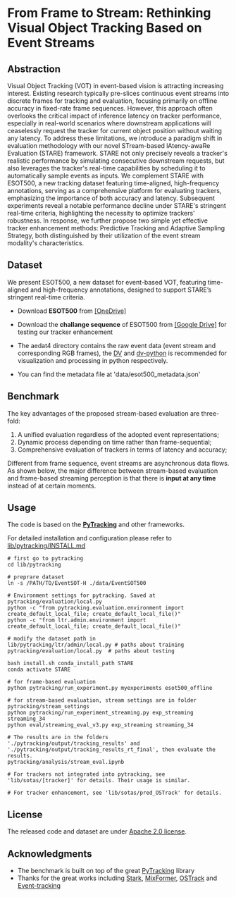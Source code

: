 # From Frame to Stream: Rethinking Visual Object Tracking Based on Event Streams
<!-- We revisit the frame-based evaluation on event streams and analyze its sensitivity to preprocessing and consistency issues.
We then propose the **stream-based evaluation** framework with a unified protocol that allows direct evaluation on raw event streams. The evaluation progress is time-dependent rather than frame-sequential, and the performance metrics are calculated in a latency-aware manner, taking runtime latency into account. -->

## Abstraction
Visual Object Tracking (VOT) in event-based vision is attracting increasing interest. Existing research typically pre-slices continuous event streams into discrete frames for tracking and evaluation, focusing primarily on offline accuracy in fixed-rate frame sequences. However, this approach often overlooks the critical impact of inference latency on tracker performance, especially in real-world scenarios where downstream applications will ceaselessly request the tracker for current object position without waiting any latency. To address these limitations, we introduce a paradigm shift in evaluation methodology with our novel STream-based lAtency-awaRe Evaluation (STARE) framework. STARE not only precisely reveals a tracker's realistic performance by simulating consecutive downstream requests, but also leverages the tracker's real-time capabilities by scheduling it to automatically sample events as inputs. We complement STARE with ESOT500, a new tracking dataset featuring time-aligned, high-frequency annotations, serving as a comprehensive platform for evaluating trackers, emphasizing the importance of both accuracy and latency. Subsequent experiments reveal a notable performance decline under STARE's stringent real-time criteria, highlighting the necessity to optimize trackers' robustness. In response, we further propose two simple yet effective tracker enhancement methods: Predictive Tracking and Adaptive Sampling Strategy, both distinguished by their utilization of the event stream modality's characteristics.


<!-- TABLE OF CONTENTS -->
<!-- <details open="open" style='padding: 10px; border-radius:5px 30px 30px 5px; border-style: solid; border-width: 1px;'> -->
  <!-- <summary>Table of Contents</summary> -->
  <ol>
    <!-- <li>
      <a href="#introduction">Introduction</a>
    </li> -->
    <!-- <li>
      <a href="#dataset">Dataset</a>
    </li> -->
    <!-- <li>
      <a href="#benchmark">Benchmark</a>
    </li> -->
    <!-- <li>
      <a href="#citation">Citation</a>
    </li> -->
    <!-- <li>
      <a href="#license">License</a>
    </li> -->
  </ol>
<!-- </details> -->

<!-- ## Introduction
We propose a novel evaluation framework for EVOT, named stream-based evaluation, which reformulates object tracking on event streams as a dynamic process both in spatial and temporal dimensions, highlighting the importance of latency. 
Technically, we start by analyzing the limitation of existing frame-based evaluation regarding the sensitivity to event preprocess and consistency issues. 
Drawing on the analysis, we introduce latency awareness into the evaluation and propose a unified framework for benchmarking on event streams.

The stream-based evaluation framework operates on raw event streams in a **streaming manner** in which the evaluation time and the data time are aligned. 
The tracker is viewed as a program running in a loop, whose runtime is accumulated as the elapsed time of both evaluation and event data. 
At each iteration, the tracker samples and process the currently received events and produces a prediction with a corresponding timestamp. 
This iterative process persists until the completion of the event stream. 
Subsequently, the evaluation results are calculated by querying the most recent prediction for each timestamped ground truth, enabling comprehensive assessment of the tracker's performance in a latency-aware manner. -->

<!-- <img src="img/concept1.png" width=65%> -->

## Dataset
We present ESOT500, a new dataset for event-based VOT, featuring time-aligned and high-frequency annotations, designed to support STARE’s stringent real-time criteria.
<!-- The dataset consists of a high-frequency annotated subset **EventSOT-H** and a more challenging subset **EventSOT-C** labeled at normal frequency, both time-aligned. -->

- Download **ESOT500** from [[OneDrive]](https://tongjieducn-my.sharepoint.com/personal/2131522_tongji_edu_cn/_layouts/15/onedrive.aspx?ga=1&id=%2Fpersonal%2F2131522%5Ftongji%5Fedu%5Fcn%2FDocuments%2FEventSOT%2FEventSOT%2DH)

- Download the **challange sequence** of ESOT500 from [[Google Drive]](https://drive.google.com/drive/folders/1MnbPJGrhZL8kopisFEta9AWhFnA-Lbav?usp=sharing) for testing our tracker enhancement

- The aedat4 directory contains the raw event data (event stream and corresponding RGB frames), the [DV](https://inivation.gitlab.io/dv/dv-docs/docs/getting-started.html) and [dv-python](https://gitlab.com/inivation/dv/dv-python) is recommended for visualization and processing in python respectively.

- You can find the metadata file at 'data/esot500_metadata.json'

<!-- <img src="img/esot2_examples.png" width=65%> -->

<!-- <img src="img/comparison.png" width=65%> -->

## Benchmark
The key advantages of the proposed stream-based evaluation are three-fold:
1. A unified evaluation regardless of the adopted event representations;
2. Dynamic process depending on time rather than frame-sequential;
3. Comprehensive evaluation of trackers in terms of latency and accuracy;

Different from frame sequence, event streams are asynchronous data flows. 
As shown below, the major difference between stream-based evaluation and frame-based streaming perception is that there is **input at any time** instead of at certain moments.

<!-- <img src="img/evaluations.png" width=65%> -->

<!-- <img src="img/algorithm.png" width=65%> -->

## Usage
The code is based on the [**PyTracking**](https://github.com/visionml/pytracking) and other frameworks.

For detailed installation and configuration please refer to [lib/pytracking/INSTALL.md](lib/pytracking/INSTALL.md) 

```
# first go to pytracking
cd lib/pytracking

# preprare dataset
ln -s /PATH/TO/EventSOT-H ./data/EventSOT500

# Environment settings for pytracking. Saved at pytracking/evaluation/local.py
python -c "from pytracking.evaluation.environment import create_default_local_file; create_default_local_file()"
python -c "from ltr.admin.environment import create_default_local_file; create_default_local_file()"

# modify the dataset path in 
lib/pytracking/ltr/admin/local.py # paths about training
pytracking/evaluation/local.py  # paths about testing

bash install.sh conda_install_path STARE
conda activate STARE

# for frame-based evaluation
python pytracking/run_experiment.py myexperiments esot500_offline

# for stream-based evaluation, stream settings are in folder pytracking/stream_settings
python pytracking/run_experiment_streaming.py exp_streaming streaming_34
python eval/streaming_eval_v3.py exp_streaming streaming_34

# The results are in the folders './pytracking/output/tracking_results' and './pytracking/output/tracking_results_rt_final', then evaluate the results.
pytracking/analysis/stream_eval.ipynb

# For trackers not integrated into pytracking, see 'lib/sotas/[tracker]' for details. Their usage is similar.

# For tracker enhancement, see 'lib/sotas/pred_OSTrack' for details.
```


<!-- ## Citation -->

## License
  The released code and dataset are under [Apache 2.0 license](https://www.apache.org/licenses/LIC).

## Acknowledgments
- The benchmark is built on top of the great [PyTracking](https://github.com/visionml/pytracking) library 
- Thanks for the great works including [Stark](https://github.com/researchmm/Stark), [MixFormer](https://github.com/MCG-NJU/MixFormer), [OSTrack](https://github.com/botaoye/OSTrack) and [Event-tracking](https://github.com/ZHU-Zhiyu/Event-tracking)
